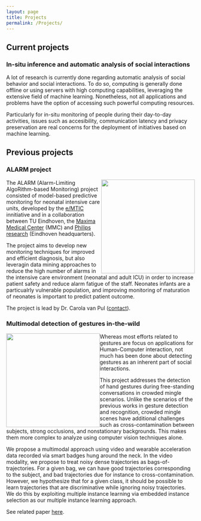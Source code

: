 ```yaml
---
layout: page
title: Projects
permalink: /Projects/
---
```


## Current projects

### In-situ inference and automatic analysis of social interactions

A lot of research is currently done regarding automatic analysis of social behavior and social interactions. To do so,  computing is generally done offline or using servers with high computing capabilities, leveraging the extensive field of machine learning. Nonetheless, not all applications and problems have the option of accessing such powerful computing resources.

Particularly for in-situ monitoring of people during their day-to-day activities, issues such as accesibility, communication latency and privacy preservation are real concerns for the deployment of initiatives based on machine learning.


## Previous projects

### ALARM project

<img style="float: right;" src="../img/NICU.jpg" width="250"/>

The ALARM (Alarm-Limiting AlgoRithm-based Monitoring) project consisted of model-based predictive monitoring for neonatal intensive care units, developed by the [e/MTIC](https://www.tue.nl/en/research/research-groups/eindhoven-medtech-innovation-center/) innitiative and in a collaboration between TU Eindhoven, the [Maxima Medical Center](https://www.mmc.nl/) (MMC) and [Philips research](https://www.philips.com/a-w/research/locations/eindhoven.html) (Eindhoven headquarters).

The project aims to develop new monitoring techniques for improved and efficient diagnosis, but also leveragin data mining approaches to reduce the high number of alarms in the intensive care environment (neonatal and adult ICU) in order to increase patient safety and reduce alarm fatigue of the staff.  Neonates infants are a particualrly vulnerable population, and improving monitoring of maturation of neonates is important to predict patient outcome.

The project is lead by Dr. Carola van Pul ([contact](https://www.tue.nl/en/research/researchers/carola-van-pul/)).

### Multimodal detection of gestures in-the-wild

<img style="float: left;" src="../img/gestures.jpg" width="250"/>

Whereas most efforts related to gestures are focus on applications for Human-Computer interaction, not much has been done about detecting gestures as an inherent part of social interactions.

This project addresses the detection of hand gestures during free-standing conversations in crowded mingle scenarios. Unlike the scenarios of the previous works in gesture detection and recognition, crowded mingle scenes have additional challenges such as cross-contamination between subjects, strong occlusions, and nonstationary backgrounds. This makes them more complex to analyze using computer vision techniques alone. 

We propose a multimodal approach using video and wearable acceleration data recorded via smart badges hung around the neck. In the video modality, we propose to treat noisy dense trajectories as bags-of-trajectories. For a given bag, we can have good trajectories corresponding to the subject, and bad trajectories due for instance to cross-contamination. However, we hypothesize that for a given class, it should be possible to learn trajectories that are discriminative while ignoring noisy trajectories. We do this by exploiting multiple instance learning via embedded instance selection as our multiple instance learning approach.

See related paper [here](https://ieeexplore.ieee.org/abstract/document/8734888/).

